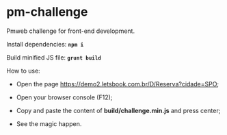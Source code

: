 # pm-challenge

Pmweb challenge for front-end development.<br/>


Install dependencies:
**`npm i`**

Build minified JS file:
**`grunt build`**

How to use:

* Open the page https://demo2.letsbook.com.br/D/Reserva?cidade=SPO;

* Open your browser console (F12);

* Copy and paste the content of **build/challenge.min.js** and press center;

* See the magic happen.
